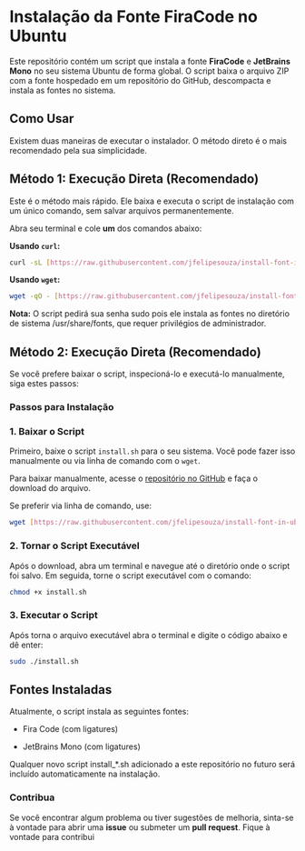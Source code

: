 # Instalação da Fonte FiraCode no Ubuntu

Este repositório contém um script que instala a fonte **FiraCode** e **JetBrains Mono** no seu sistema Ubuntu de forma global. O script baixa o arquivo ZIP com a fonte hospedado em um repositório do GitHub, descompacta e instala as fontes no sistema.


## Como Usar
Existem duas maneiras de executar o instalador. O método direto é o mais recomendado pela sua simplicidade.


## Método 1: Execução Direta (Recomendado)

Este é o método mais rápido. Ele baixa e executa o script de instalação com um único comando, sem salvar arquivos permanentemente.

Abra seu terminal e cole **um** dos comandos abaixo:

**Usando `curl`:**
```bash
curl -sL [https://raw.githubusercontent.com/jfelipesouza/install-font-in-ubuntu/main/install.sh](https://raw.githubusercontent.com/jfelipesouza/install-font-in-ubuntu/main/install.sh) | sudo bash
```

**Usando `wget`:**
```bash
wget -qO - [https://raw.githubusercontent.com/jfelipesouza/install-font-in-ubuntu/main/install.sh](https://raw.githubusercontent.com/jfelipesouza/install-font-in-ubuntu/main/install.sh) | sudo bash
```

**Nota:** O script pedirá sua senha sudo pois ele instala as fontes no diretório de sistema /usr/share/fonts, que requer privilégios de administrador.

## Método 2: Execução Direta (Recomendado)
Se você prefere baixar o script, inspecioná-lo e executá-lo manualmente, siga estes passos:

### Passos para Instalação

### 1. Baixar o Script

Primeiro, baixe o script `install.sh` para o seu sistema. Você pode fazer isso manualmente ou via linha de comando com o `wget`.

Para baixar manualmente, acesse o [repositório no GitHub](https://github.com/jfelipesouza/install-font-in-ubutu) e faça o download do arquivo.

Se preferir via linha de comando, use:

```bash
wget [https://raw.githubusercontent.com/jfelipesouza/install-font-in-ubuntu/main/install.sh](https://raw.githubusercontent.com/jfelipesouza/install-font-in-ubuntu/main/install.sh)

```

### 2. Tornar o Script Executável

Após o download, abra um terminal e navegue até o diretório onde o script foi salvo. Em seguida, torne o script executável com o comando:

```bash
chmod +x install.sh
```

### 3. Executar o Script

Após torna o arquivo executável abra o terminal e digite o código abaixo e dê enter:

```bash
sudo ./install.sh
```

## Fontes Instaladas
Atualmente, o script instala as seguintes fontes:

 - Fira Code (com ligatures)

 - JetBrains Mono (com ligatures)

Qualquer novo script install_*.sh adicionado a este repositório no futuro será incluído automaticamente na instalação.

### Contribua

Se você encontrar algum problema ou tiver sugestões de melhoria, sinta-se à vontade para abrir uma <strong>issue</strong> ou submeter um <strong>pull request</strong>. Fique à vontade para contribui
